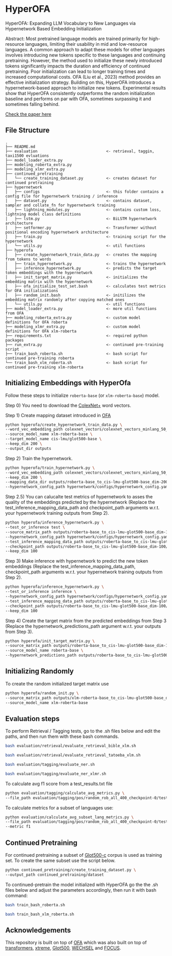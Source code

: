 # HyperOFA

HyperOFA: Expanding LLM Vocabulary to New Languages via Hypernetwork Based Embedding Initialization

Abstract:
Most pretrained language models are trained primarily for high-resource languages, limiting their usability in mid and low-resource languages. A common approach to adapt these models for other languages involves introducing new tokens specific to these languages and continuing pretraining. However, the method used to initialize these newly introduced tokens significantly impacts the duration and efficiency of continued pretraining. Poor initialization can lead to longer training times and increased computational costs. OFA (Liu et al., 2023) method provides an effective initialization strategy. Building on this, HyperOFA introduces a hypernetwork-based approach to initialize new tokens. Experimental results show that HyperOFA consistently outperforms the random initialization baseline and performs on par with OFA, sometimes surpassing it and sometimes falling behind.

[Check the paper here](tbd)

## File Structure

```
.
├── README.md
├── evaluation                              <- retrieval, taggin, taxi1500 evluations
├── model_loader_extra.py
├── modeling_roberta_extra.py
├── modeling_xlmr_extra.py
├── continued_pretraining
│   └── create_training_dataset.py          <- creates dataset for continued pretraining
├── hypernetwork
│   ├── configs                             <- this folder contains a config file for hypernetwork training / inference
│   ├── dataset.py                          <- contains dataset, sampler and collate_fn for hypernetwork training
│   ├── lightning_modules.py                <- contains custom loss, lightning model class definitions
│   ├── lstm.py                             <- BiLSTM hypernetwork architecture
│   ├── setformer.py                        <- Transformer without positional encoding hypernetwork architecture
│   ├── train.py                            <- training script for the hypernetwork
│   └── utils.py                            <- util functions
├── hyperofa
│   ├── create_hypernetwork_train_data.py   <- creates the mapping from tokens to words
│   ├── train_hypernetwork.py               <- trains the hypernetwork
│   ├── inference_hypernetwork.py           <- predicts the target token embeddings with the hypernetwork
│   ├── init_target_matrix.py               <- initializes the embedding matrix with the hypernetwork
│   ├── ofa_initialize_test_set.bash        <- calculates test metrics for OFA initializations
│   ├── random_init.bash                    <- initilizes the embedding matrix randomly after copying matched ones
│   └── utils.py                            <- util functions
├── model_loader_extra.py                   <- more util functions from OFA
├── modeling_roberta_extra.py               <- custom model definitions for OFA roberta
├── modeling_xlmr_extra.py                  <- custom model definitions for OFA xlm-roberta
├── requirements.txt                        <- required python packages
├── run_extra.py                            <- continued pre-training script
├── train_bash_roberta.sh                   <- bash script for continued pre-training roberta
└── train_bash_xlm_roberta.sh               <- bash script for continued pre-training xlm-roberta
```

## Initializing Embeddings with HyperOfa

Follow these steps to initialize `roberta-base` (or `xlm-roberta-base`) model.

Step 0) You need to download the [ColexNet+](https://github.com/cisnlp/ColexificationNet) word vectors.

Step 1) Create mapping dataset introduced in [OFA](https://github.com/cisnlp/ofa)
```bash
python hyperofa/create_hypernetwork_train_data.py \
--word_vec_embedding_path colexnet_vectors/colexnet_vectors_minlang_50_200_10_updated.wv \
--source_model_name xlm-roberta-base \
--target_model_name cis-lmu/glot500-base \
--keep_dim 200 \
--output_dir outputs
```

Step 2) Train the hypernetwork.
```bash
python hyperofa/train_hypernetwork.py \
--word_vec_embedding_path colexnet_vectors/colexnet_vectors_minlang_50_200_10_updated.wv \
--keep_dim 200 \
--mapping_data_dir outputs/roberta-base_to_cis-lmu-glot500-base_dim-200/mapping_data \
--hypernetwork_config_path hypernetwork/configs/hypernetwork_config.yaml
```

Step 2.5) You can calucalte test metrics of hypernetwork to asses the quality of the embeddings predicted by the hypernetwork (Replace the test_inference_mapping_data_path and checkpoint_path arguments w.r.t. your hypernetwork training outputs from Step 2).
```bash
python hyperofa/inference_hypernetwork.py \
--test_or_inference test \
--source_matrix_path outputs/roberta-base_to_cis-lmu-glot500-base_dim-100/mapping_data/source_matrix.npy \
--hypernetwork_config_path hypernetwork/configs/hypernetwork_config.yaml \
--test_inference_mapping_data_path outputs/roberta-base_to_cis-lmu-glot500-base_dim-100/hypernetwork_training_logs/2025-01-09_01-21-32/test_mapping_set.pkl \
--checkpoint_path outputs/roberta-base_to_cis-lmu-glot500-base_dim-100/hypernetwork_training_logs/2025-01-09_01-21-32/checkpoints/model-epoch=39.ckpt \
--keep_dim 100
```

Step 3) Make inference with hypernetwork to predict the new token embeddings (Replace the test_inference_mapping_data_path, checkpoint_path arguments w.r.t. your hypernetwork training outputs from Step 2).
```bash
python hyperofa/inference_hypernetwork.py \
--test_or_inference inference \
--hypernetwork_config_path hypernetwork/configs/hypernetwork_config.yaml \
--test_inference_mapping_data_path outputs/roberta-base_to_cis-lmu-glot500-base_dim-100/mapping_data/target_subword_to_word_mapping.pkl \
--checkpoint_path outputs/roberta-base_to_cis-lmu-glot500-base_dim-100/hypernetwork_training_logs/2025-01-08_16-35-12/checkpoints/model-epoch=119.ckpt \
--keep_dim 100
```

Step 4) Create the target matrix from the predicted embeddings from Step 3 (Replace the hypernetwork_predictions_path argument w.r.t. your outputs from Step 3). 
```bash
python hyperofa/init_target_matrix.py \
--source_matrix_path outputs/roberta-base_to_cis-lmu-glot500-base_dim-100/mapping_data/source_matrix.npy \
--source_model_name roberta-base \
--hypernetwork_predictions_path outputs/roberta-base_to_cis-lmu-glot500-base_dim-100/hypernetwork_training_logs/2025-01-02_13-50-08/inference_logs/prediction_dict.pkl
```

## Initializing Randomly

To create the random initialized target matrix use
```bash
python hyperofa/random_init.py \
--source_matrix_path outputs/xlm-roberta-base_to_cis-lmu-glot500-base_dim-200/mapping_data/source_matrix.npy \
--source_model_name xlm-roberta-base
```

## Evaluation steps

To perform Retrieval / Tagging tests, go to the .sh files below and edit the paths, and then run them with these bash commands.
```bash
bash evaluation/retrieval/evaluate_retrieval_bible_xlm.sh
```

```bash
bash evaluation/retrieval/evaluate_retrieval_tatoeba_xlm.sh
```

```bash
bash evaluation/tagging/evaluate_ner.sh
```

```bash
bash evaluation/tagging/evaluate_ner_xlmr.sh
```

To calculate avg f1 score from a test_results.txt file
```bash
python evaluation/tagging/calculate_avg_metrics.py \
--file_path evaluation/tagging/pos/random_rob_all_400_checkpoint-0/test_results.txt
```

To calculate metrics for a subset of languages use:
```bash
python evaluation/calculate_avg_subset_lang_metrics.py \
--file_path evaluation/tagging/pos/random_rob_all_400_checkpoint-0/test_results.txt \
--metric f1
```

## Continued Pretraining

For continued pretraining a subset of [Glot500-c](https://github.com/cisnlp/Glot500) corpus is used as training set.
To create the same subset use the script below.
```bash
python continued_pretraining/create_training_dataset.py \
--output_path continued_pretraining/dataset
```

To continued-pretrain the model initialized with HyperOFA go the the .sh files below and adjust the parameters accordingly, then run it with bash command:
```bash
bash train_bash_roberta.sh
```
```bash
bash train_bash_xlm_roberta.sh
```

## Acknowledgements

This repository is built on top of [OFA](https://github.com/cisnlp/ofa) which was also built on top of [transformers](https://github.com/huggingface/transformers), [xtreme](https://github.com/google-research/xtreme), [Glot500](https://github.com/cisnlp/Glot500), [WECHSEL](https://github.com/CPJKU/wechsel) and [FOCUS](https://github.com/konstantinjdobler/focus).
